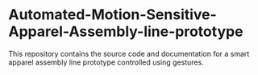 # Automated-Motion-Sensitive-Apparel-Assembly-line-prototype
 This repository contains the source code and documentation for a smart apparel assembly line prototype controlled using gestures. 
